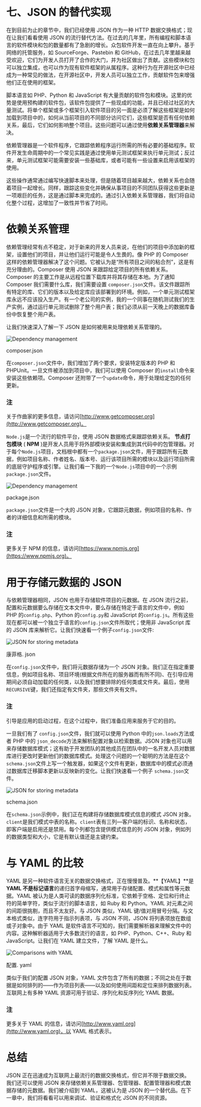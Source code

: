# 七、JSON 的替代实现

在到目前为止的章节中，我们已经使用 JSON 作为一种 HTTP 数据交换格式；现在让我们看看使用 JSON 的流行替代方法。在过去的几年里，所有编程和脚本语言的软件模块和包的数量都有了急剧的增长。众包软件开发一直在向上攀升。基于网络的托管服务，如 SourceForge、Pastebin 和 GitHub，在过去几年里越来越受欢迎，它们为开发人员打开了合作的大门，并为社区做出了贡献。这些模块和包可以独立集成，也可以作为现有软件框架的从属程序。这种行为在开源社区中已经成为一种常见的做法，在开源社区中，开发人员可以独立工作，贡献软件包来增强他们正在使用的框架。

脚本语言如 PHP、Python 和 JavaScript 有大量贡献的软件包和模块。这里的优势是使用预构建的软件包，该软件包提供了一些现成的功能，并且已经过社区的大量测试。将单个框架或多个框架引入软件项目的另一面是必须了解这些框架是如何加载到项目中的，如何从当前项目的不同部分访问它们，这些框架是否有任何依赖关系，最后，它们如何影响整个项目。这些问题可以通过使用**依赖关系管理器**来解决。

依赖管理器是一个软件程序，它跟踪依赖程序运行所需的所有必要的基础程序。软件开发生命周期中的一个常见实践是通过使用单元测试框架来执行单元测试；反过来，单元测试框架可能需要安装一些基础库，或者可能有一些设置来启用该框架的使用。

这些操作通常通过编写快速脚本来处理，但是随着项目越来越大，依赖关系也会随着项目一起增长。同样，跟踪这些变化并确保从事项目的不同团队获得这些更新是一项艰巨的任务，这是通过脚本来完成的。通过引入依赖关系管理器，我们将自动化整个过程，这增加了一致性并节省了时间。

# 依赖关系管理

依赖管理经常有点不稳定，对于新来的开发人员来说，在他们的项目中添加新的框架，设置他们的项目，并让他们运行可能是令人生畏的。像 PHP 的 Composer 这样的依赖管理器解决了这个问题。它被认为是“所有项目之间的粘合剂”，这是有充分理由的。Composer 使用 JSON 来跟踪给定项目的所有依赖关系。Composer 的主要工作是从远程位置下载库并将其存储在本地。为了通知 Composer 我们需要什么库，我们需要设置 `composer.json`文件。该文件跟踪所有特定的库、它们的版本以及给定库应该部署到的环境。例如，一个单元测试框架库永远不应该投入生产。有一个老公司的实例，我的一个同事在随机测试我们的生产实例，通过运行单元测试删除了整个用户表；我们必须从前一天晚上的数据库备份中恢复整个用户表。

让我们快速深入了解一下 JSON 是如何被用来处理依赖关系管理的。

![Dependency management](img/6034OS_07_01.jpg)

composer.json

在`composer.json`文件中，我们增加了两个要求，安装特定版本的 PHP 和 PHPUnit。一旦文件被添加到项目中，我们可以使用 Composer 的`install`命令来安装这些依赖项。Composer 还附带了一个`update`命令，用于处理给定包的任何更新。

### 注

关于作曲家的更多信息，请访问[http://www.getcomposer.org](http://www.getcomposer.org)。

`Node.js`是一个流行的软件平台，使用 JSON 数据格式来跟踪依赖关系。 **节点打包模块** ( **NPM** )是开发人员用于将外部模块安装和集成到其代码中的包管理器。对于每个`Node.js`项目，文档根中都有一个`package.json`文件，用于跟踪所有元数据，例如项目名称、作者姓名、版本号、运行该项目所需的模块以及运行项目所需的底层守护程序或引擎。让我们看一下我的一个`Node.js`项目中的一个示例`package.json`文件。

![Dependency management](img/6034OS_07_02.jpg)

package.json

`package.json`文件是一个大的 JSON 对象，它跟踪元数据，例如项目的名称、作者的详细信息和所需的模块。

### 注

更多关于 NPM 的信息，请访问[https://www.npmjs.org](https://www.npmjs.org)。

# 用于存储元数据的 JSON

与依赖管理器相同，JSON 也用于存储软件项目的元数据。在 JSON 流行之前，配置和元数据要么存储在文本文件中，要么存储在特定于语言的文件中，例如 PHP 的`config.php`、Python 的`config.py`和 JavaScript 的`config.js`。所有这些现在都可以被一个独立于语言的`config.json`文件所取代；使用非 JavaScript 库的 JSON 库来解析它。让我们快速看一个例子`config.json`文件:

![JSON for storing metadata](img/6034OS_07_03.jpg)

康菲格. json

在`config.json`文件中，我们将元数据存储为一个 JSON 对象。我们正在指定重要信息，例如项目名称、项目环境(根据文件所在的服务器而有所不同)、在引导应用期间必须自动加载的任何类，以及我们想要排除的任何类或文件夹。最后，使用 `RECURSIVE`键，我们还指定有文件夹，那些文件夹有文件。

### 注

引导是应用的启动过程，在这个过程中，我们准备应用来服务于它的目的。

一旦我们有了 `config.json`文件，我们就可以使用 Python 中的`json.loads`方法或者 PHP 中的 `json_decode`方法来解析配置对象以检索数据。JSON 对象也可以用来存储数据库模式；这有助于开发团队的其他成员在团队中的一名开发人员对数据库进行更改时更新他们的数据库模式。处理这个问题的一个聪明的方法是在这个`schema.json`文件上写一个触发器，如果这个文件有更新，数据库中的模式必须通过数据库迁移脚本更新以反映新的变化。让我们快速看一个例子 `schema.json`文件。

![JSON for storing metadata](img/6034OS_07_04.jpg)

schema.json

在`schema.json`示例中，我们正在构建将存储数据库模式信息的模式 JSON 对象。`client`是我们模式中表的名称。`client`表有三列—客户端的标识、名称和状态，即客户端是启用还是禁用。每个列都包含提供模式信息的列 JSON 对象，例如列的数据类型和大小，它是有默认值还是主键约束。

# 与 YAML 的比较

YAML 是另一种软件语言无关的数据交换格式，正在慢慢普及。**【YAML】**是 **YAML 不是标记语言**的递归首字母缩写，通常用于存储配置、模式和属性等元数据。YAML 被认为是人类可读的数据序列化标准，它依赖于空格、定位和行终止符的简单字符，类似于流行的脚本语言，如 Ruby 和 Python。YAML 对元素之间的间距很挑剔，而且不太友好。与 JSON 类似，YAML 键/值对用冒号分隔。与文本格式类似，连字符用于指示列表项，与 JSON 不同，JSON 将列表项放在数组或子对象中。由于 YAML 是软件语言不可知的，我们需要解析器来理解文件中的内容。这种解析器适用于大多数流行的语言，如 PHP、Python、C++、Ruby 和 JavaScript。让我们在 YAML 建立文件，了解 YAML 是什么。

![Comparisons with YAML](img/6034OS_07_05.jpg)

配置. yaml

类似于我们的配置 JSON 对象，YAML 文件包含了所有的数据；不同之处在于数据是如何排列的——作为项目列表——以及如何使用间距和定位来排列数据列表。互联网上有多种 YAML 资源可用于验证、序列化和反序列化 YAML 数据。

### 注

更多关于 YAML 的信息，请访问[http://www.yaml.org](http://www.yaml.org)，以 YAML 格式表示。

# 总结

JSON 正在迅速成为互联网上最流行的数据交换格式，但它并不限于数据交换。我们还可以使用 JSON 来存储依赖关系管理器、包管理器、配置管理器和模式数据存储的元数据。我们被介绍到 YAML，这被认为是 JSON 的一个替代品。在下一章中，我们将看看可以用来调试、验证和格式化 JSON 的不同资源。